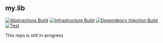 ## my.lib

[![Abstractions Build](https://github.com/vendyp/my.lib/actions/workflows/mylib-abstractions-build.yml/badge.svg)](https://github.com/vendyp/my.lib/actions/workflows/mylib-abstractions-build.yml)
[![Infrastructure Build](https://github.com/vendyp/my.lib/actions/workflows/mylib-infrastructure-build.yml/badge.svg)](https://github.com/vendyp/my.lib/actions/workflows/mylib-infrastructure-build.yml)
[![Dependency Injection Build](https://github.com/vendyp/my.lib/actions/workflows/mylib-dependencyinjection-build.yml/badge.svg)](https://github.com/vendyp/my.lib/actions/workflows/mylib-dependencyinjection-build.yml)
[![Test](https://github.com/vendyp/my.lib/actions/workflows/mylib-tests.yml/badge.svg)](https://github.com/vendyp/my.lib/actions/workflows/mylib-tests.yml)

This repo is still in-progress